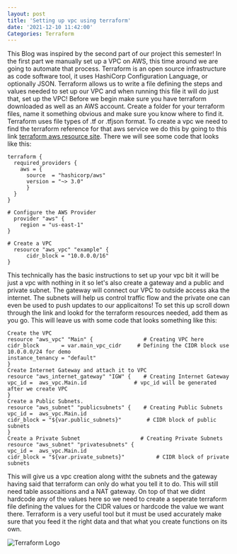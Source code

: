 ```yaml
---
layout: post
title: 'Setting up vpc using terraform'
date: '2021-12-10 11:42:00'
Categories: Terraform 
---
```


This Blog was inspired by the second part of our project this semester! In the first part we manually set up a VPC on AWS, this time around we are going to automate that process. Terraform is an open source infrastructure as code software tool, it uses HashiCorp Configuration Language, or optionally JSON. Terraform allows us to write a file defining the steps and values needed to set up our VPC and when running this file it will do just that, set up the VPC! 
	Before we begin make sure you have terraform downloaded as well as an AWS account. Create a folder for your terraform files, name it something obvious and make sure you know where to find it. Terraform uses file types of .tf or .tfjson format. To create a vpc we need to find the terraform reference for that aws service we do this by going to this link [terraform aws resource site](https://registry.terraform.io/providers/hashicorp/aws/latest/docs). There we will see some code that looks like this:
       
    terraform {
  	  required_providers {
   	    aws = {
      	  source  = "hashicorp/aws"
      	  version = "~> 3.0"
    	  }
  	  }
    }

    # Configure the AWS Provider
      provider "aws" {
  	    region = "us-east-1"
    }

    # Create a VPC
      resource "aws_vpc" "example" {
 	      cidr_block = "10.0.0.0/16"
    }
    
This technically has the basic instructions to set up your vpc bit it will be just a vpc with nothing in it so let's also create a gateway and a public and private subnet. The gateway will connect our VPC to outside access aka the internet. The subnets will help us control traffic flow and the private one can even be used to push updates to our applicaitons! To set this up scroll down through the link and lookd for the terraform resources needed, add them as you go. This will leave us with some code that looks something like this:

    Create the VPC
    resource "aws_vpc" "Main" {                # Creating VPC here
    cidr_block       = var.main_vpc_cidr     # Defining the CIDR block use 10.0.0.0/24 for demo
    instance_tenancy = "default"
    }
    Create Internet Gateway and attach it to VPC
    resource "aws_internet_gateway" "IGW" {    # Creating Internet Gateway
    vpc_id =  aws_vpc.Main.id               # vpc_id will be generated after we create VPC
    }
    Create a Public Subnets.
    resource "aws_subnet" "publicsubnets" {    # Creating Public Subnets
    vpc_id =  aws_vpc.Main.id
    cidr_block = "${var.public_subnets}"        # CIDR block of public subnets
    }
    Create a Private Subnet                   # Creating Private Subnets
    resource "aws_subnet" "privatesubnets" {
    vpc_id =  aws_vpc.Main.id
    cidr_block = "${var.private_subnets}"          # CIDR block of private subnets
   
   This will give us a vpc creation along witht the subnets and the gateway having said that terraform can only do what you tell it to do. This will still need table assocaitions and a NAT gateway. On top of that we didnt hardcode any of the values here so we need to create a seperate terraform file defining the values for the CIDR values or hardcode the value we want there. Terraform is a very useful tool but it must be used accurately make sure that you feed it the right data and that what you create functions on its own. 


![Terraform Logo](https://encrypted-tbn0.gstatic.com/images?q=tbn:ANd9GcRfllHlh4r6F00ck06J-NTHSL-_E_T1isuIFQ&usqp=CAU)
